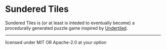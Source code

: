 # Sundered Tiles

Sundered Tiles is (or at least is inteded to eventually become) a procedurally generated puzzle game inspired by [Undertiled](https://babisgeo.itch.io/undertiled).

____

licensed under MIT OR Apache-2.0 at your option
